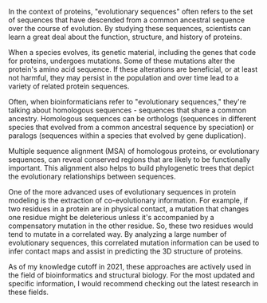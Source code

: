 In the context of proteins, "evolutionary sequences" often refers to the set of sequences that have descended from a common ancestral sequence over the course of evolution. By studying these sequences, scientists can learn a great deal about the function, structure, and history of proteins.

When a species evolves, its genetic material, including the genes that code for proteins, undergoes mutations. Some of these mutations alter the protein's amino acid sequence. If these alterations are beneficial, or at least not harmful, they may persist in the population and over time lead to a variety of related protein sequences. 

Often, when bioinformaticians refer to "evolutionary sequences," they're talking about homologous sequences - sequences that share a common ancestry. Homologous sequences can be orthologs (sequences in different species that evolved from a common ancestral sequence by speciation) or paralogs (sequences within a species that evolved by gene duplication).

Multiple sequence alignment (MSA) of homologous proteins, or evolutionary sequences, can reveal conserved regions that are likely to be functionally important. This alignment also helps to build phylogenetic trees that depict the evolutionary relationships between sequences. 

One of the more advanced uses of evolutionary sequences in protein modeling is the extraction of co-evolutionary information. For example, if two residues in a protein are in physical contact, a mutation that changes one residue might be deleterious unless it's accompanied by a compensatory mutation in the other residue. So, these two residues would tend to mutate in a correlated way. By analyzing a large number of evolutionary sequences, this correlated mutation information can be used to infer contact maps and assist in predicting the 3D structure of proteins.

As of my knowledge cutoff in 2021, these approaches are actively used in the field of bioinformatics and structural biology. For the most updated and specific information, I would recommend checking out the latest research in these fields.